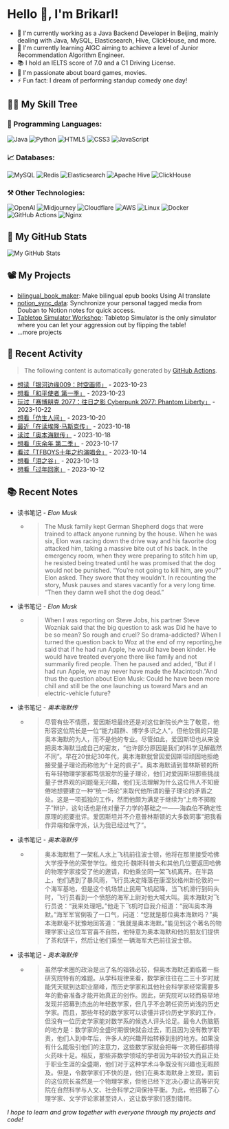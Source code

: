 # Hello 👋, I'm Brikarl!

- 🔭 I'm currently working as a Java Backend Developer in Beijing, mainly dealing with Java, MySQL, Elasticsearch, Hive,
  ClickHouse, and more.
- 🌱 I'm currently learning AIGC aiming to achieve a level of Junior Recommendation Algorithm Engineer.
- 📚 I hold an IELTS score of 7.0 and a C1 Driving License.
- 💬 I'm passionate about board games, movies.
- ⚡ Fun fact: I dream of performing standup comedy one day!

## 🧑‍💻 My Skill Tree

### 📌 Programming Languages:

![Java](https://img.shields.io/badge/-Java-%23007396?style=flat-square&logo=redhat&logoColor=ffffff)
![Python](https://img.shields.io/badge/-Python-%233776AB?style=flat-square&logo=python&logoColor=ffffff)
![HTML5](https://img.shields.io/badge/-HTML5-%23E44D27?style=flat-square&logo=html5&logoColor=ffffff)
![CSS3](https://img.shields.io/badge/-CSS3-%231572B6?style=flat-square&logo=css3)
![JavaScript](https://img.shields.io/badge/-JavaScript-%23F7DF1C?style=flat-square&logo=javascript&logoColor=000000&labelColor=%23F7DF1C&color=%23FFCE5A)

### 📈 Databases:

![MySQL](https://img.shields.io/badge/-MySQL-%234479A1?style=flat-square&logo=mysql&logoColor=ffffff)
![Redis](https://img.shields.io/badge/-Redis-%23DC382D?style=flat-square&logo=redis&logoColor=ffffff)
![Elasticsearch](https://img.shields.io/badge/-Elasticsearch-%23005571?style=flat-square&logo=elasticsearch&logoColor=ffffff)
![Apache Hive](https://img.shields.io/badge/-Apache%20Hive-%23F7DF1C?style=flat-square&logo=apachehive&logoColor=000000&labelColor=%23F7DF1C&color=%23FFCE5A)
![ClickHouse](https://img.shields.io/badge/-ClickHouse-%23FD5750?style=flat-square&logo=clickhouse&logoColor=ffffff)

### ⚒️ Other Technologies:

![OpenAI](https://img.shields.io/badge/-OpenAI-%23412991?style=flat-square&logo=openai&logoColor=ffffff)
![Midjourney](https://img.shields.io/badge/-Midjourney-%1A285F?style=flat-square&logo=ship&logoColor=ffffff)
![Cloudflare](https://img.shields.io/badge/-Cloudflare-%23F48120?style=flat-square&logo=cloudflare&logoColor=ffffff)
![AWS](https://img.shields.io/badge/-AWS-%23232F3E?style=flat-square&logo=amazon-aws&logoColor=ffffff)
![Linux](https://img.shields.io/badge/-Linux-%23FCC624?style=flat-square&logo=linux&logoColor=%23ffffff)
![Docker](https://img.shields.io/badge/-Docker-%232496ED?style=flat-square&logo=docker&logoColor=ffffff)
![GitHub Actions](https://img.shields.io/badge/-GitHub%20Actions-%232088FF?style=flat-square&logo=github-actions&logoColor=ffffff)
![Nginx](https://img.shields.io/badge/-Nginx-%23269539?style=flat-square&logo=nginx&logoColor=ffffff)

## 🌟 My GitHub Stats

![My GitHub Stats](https://github-readme-stats.vercel.app/api?username=Brikarl&show_icons=true&icon_color=0366d6&bg_color=ffffff&hide_title=true&include_all_commits=true&count_private=true&hide_rank=true)

## 📽️ My Projects

- [bilingual_book_maker](https://github.com/yihong0618/bilingual_book_maker): Make bilingual epub books Using AI
  translate
- [notion_sync_data](https://github.com/Qliangw/notion_sync_data): Synchronize your personal tagged media from Douban to
  Notion notes for quick access.
- [Tabletop Simulator Workshop](https://steamcommunity.com/profiles/76561198321473749/myworkshopfiles/?appid=286160):
  Tabletop Simulator is the only simulator where you can let your aggression out by flipping the table!
- ...more projects

## 🤔 Recent Activity
> The following content is automatically generated by [GitHub Actions](https://github.com/Brikarl/Brikarl/actions).

<!-- douban starts -->
- [想读「银河边缘009：时空画师」](https://book.douban.com/subject/35898128/) - 2023-10-23
- [想看「和平使者 第一季」](http://movie.douban.com/subject/35209701/) - 2023-10-23
- [玩过「赛博朋克 2077：往日之影 Cyberpunk 2077: Phantom Liberty」](http://www.douban.com/game/36087617/) - 2023-10-22
- [想看「仿生人间」](http://movie.douban.com/subject/35496378/) - 2023-10-20
- [最近「在读埃隆·马斯克传」](https://book.douban.com/subject/36518892/) - 2023-10-18
- [读过「奥本海默传」](https://book.douban.com/subject/36483883/) - 2023-10-18
- [想看「庆余年 第二季」](http://movie.douban.com/subject/34937650/) - 2023-10-17
- [看过「TFBOYS十年之约演唱会」](http://movie.douban.com/subject/36503685/) - 2023-10-14
- [想看「泪之谷」](http://movie.douban.com/subject/34971777/) - 2023-10-13
- [想看「过年回家」](http://movie.douban.com/subject/1303509/) - 2023-10-12
<!-- douban ends -->

## 📚 Recent Notes

<!-- notion starts -->
- 读书笔记 - *Elon Musk*
  - > The Musk family kept German Shepherd dogs that were trained to attack anyone running by the house. When he was six, Elon was racing down the drive way and his favorite dog attacked him, taking a massive bite out of his back. In the emergency room, when they were preparing to stitch him up, he resisted being treated until he was promised that the dog would not be punished. “You’re not going to kill him, are you?” Elon asked. They swore that they wouldn’t. In recounting the story, Musk pauses and stares vacantly for a very long time. “Then they damn well shot the dog dead.”
- 读书笔记 - *Elon Musk*
  - > When I was reporting on Steve Jobs, his partner Steve Wozniak said that the big question to ask was Did he have to be so mean? So rough and cruel? So drama-addicted? When I turned the question back to Woz at the end of my reporting,he said that if he had run Apple, he would have been kinder. He would have treated everyone there like family and not summarily fired people. Then he paused and added, “But if I had run Apple, we may never have made the Macintosh.”And thus the question about Elon Musk: Could he have been more chill and still be the one launching us toward Mars and an electric-vehicle future?
- 读书笔记 - *奥本海默传*
  - > 尽管有些不情愿，爱因斯坦最终还是对这位新院长产生了敬意，他形容这位院长是一位“能力超群、博学多识之人”，但他钦佩的只是奥本海默的为人，而不是他的专业。尽管如此，爱因斯坦也从来没把奥本海默当成自己的密友，“也许部分原因是我们的科学见解截然不同”。早在20世纪30年代，奥本海默就曾因爱因斯坦顽固地拒绝接受量子理论而称他为“十足的疯子”。奥本海默请到普林斯顿的所有年轻物理学家都笃信玻尔的量子理论，他们对爱因斯坦那些挑战量子世界观的问题毫无兴趣，他们无法理解为什么这位伟人不知疲倦地想要建立一种“统一场论”来取代他所谓的量子理论的矛盾之处。这是一项孤独的工作，然而他颇为满足于继续为“上帝不掷骰子”辩护，这句话也是他对量子力学的基础之一——海森伯不确定性原理的扼要批评。爱因斯坦并不介意普林斯顿的大多数同事“把我看作异端和保守派，认为我已经过气了”。
- 读书笔记 - *奥本海默传*
  - > 奥本海默租了一架私人水上飞机前往波士顿，他将在那里接受哈佛大学授予他的荣誉学位。维克托·魏斯科普夫和其他几位要返回哈佛的物理学家接受了他的邀请，和他乘坐同一架飞机离开。在半路上，他们遇到了暴风雨，飞行员决定降落在康涅狄格州新伦敦的一个海军基地，但是这个机场禁止民用飞机起降，当飞机滑行到码头时，飞行员看到一个愤怒的海军上尉对他大喊大叫。奥本海默对飞行员说：“我来处理吧。”他走下飞机时自我介绍道：“我叫奥本海默。”海军军官倒吸了一口气，问道：“您就是那位奥本海默吗？”奥本海默毫不犹豫地回答道：“我就是奥本海默。”能见到这个著名的物理学家让这位军官喜不自胜，他特意为奥本海默和他的朋友们提供了茶和饼干，然后让他们乘坐一辆海军大巴前往波士顿。
- 读书笔记 - *奥本海默传*
  - > 虽然学术圈的政治是出了名的锱铢必较，但奥本海默还面临着一些研究院特有的难题。从学科规律来看，数学家往往在二三十岁时就能凭天赋到达职业巅峰，而历史学家和其他社会科学家经常需要多年的勤奋准备才能开始真正的创作。因此，研究院可以轻而易举地发现并招募到杰出的年轻数学家，但几乎不会聘任资历尚浅的历史学家。而且，那些年轻的数学家可以读懂并评价历史学家的工作，但没有一位历史学家能对数学系的候选人评头论足。最令人伤脑筋的地方是：数学家的全盛时期很快就会过去，而且因为没有教学职责，他们人到中年后，许多人的兴趣开始转移到别的地方。如果没有什么能吸引他们的注意力，这些数学家就会把每一次聘任都搞得火药味十足。相反，那些非数学领域的学者因为年龄较大而且正处于职业生涯的全盛期，他们对于这种学术斗争既没有兴趣也无暇顾及。但是，令数学家们不快的是，他们在奥本海默身上发现，面前的这位院长虽然是一个物理学家，但他已经下定决心要让高等研究院在自然科学与人文、社会科学之间保持平衡。为此，他招募了心理学家、文学评论家甚至诗人，这让数学家们感到错愕。
<!-- notion ends -->

*I hope to learn and grow together with everyone through my projects and code!*
